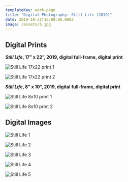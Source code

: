 ```yaml
---
templateKey: work-page
title: "Digital Photography: Still Life (2019)"
date: 2019-10-31T16:00:00.000Z
image: /assets/5.jpg
---
```

## Digital Prints

<div class="lines-1"></div>

***Still Life*, 17” x 22”, 2019, digital full-frame, digital print**

<div class="lines-1"></div>

![Still Life 17x22 print 1](/assets/picture7.jpg "Still Life 17x22 print 1")

<div class="lines-1"></div>

![Still Life 17x22 print 2](/assets/picture8.jpg "Still Life 17x22 print 2")

<div class="lines-1"></div>

***Still Life*, 8” x 10”, 2019, digital full-frame, digital print**

<div class="lines-1"></div>

![Still Life 8x10 print 1](/assets/picture9.jpg "Still Life 8x10 print 1")

<div class="lines-1"></div>

![Still Life 8x10 print 2](/assets/picture10.jpg "Still Life 8x10 print 2")

<div class="lines-1"></div>

## Digital Images

<div class="lines-1"></div>

![Still Life 1](/assets/5.jpg "Still Life 1")

<div class="lines-1"></div>

![Still Life 2](/assets/8.jpg "Still Life 2")

<div class="lines-1"></div>

![Still Life 3](/assets/7.jpg "Still Life 3")

<div class="lines-1"></div>

![Still Life 4](/assets/3.jpg "Still Life 4")

<div class="lines-1"></div>

![Still Life 5](/assets/4.jpg "Still Life 5")

<div class="lines-1"></div>